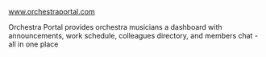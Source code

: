 www.orchestraportal.com

Orchestra Portal provides orchestra musicians a dashboard with announcements, work schedule, colleagues directory, and members chat - all in one place